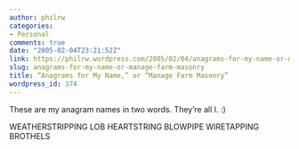 ```yaml
---
author: philrw
categories:
- Personal
comments: true
date: "2005-02-04T23:21:52Z"
link: https://philrw.wordpress.com/2005/02/04/anagrams-for-my-name-or-manage-farm-masonry/
slug: anagrams-for-my-name-or-manage-farm-masonry
title: “Anagrams for My Name,” or “Manage Farm Masonry”
wordpress_id: 374
---
```


These are my anagram names in two words. They’re all I. :)

WEATHERSTRIPPING LOB
HEARTSTRING BLOWPIPE
WIRETAPPING BROTHELS
